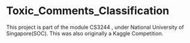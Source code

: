 # Toxic_Comments_Classification 

This project is part of the module CS3244 , under National University of Singapore(SOC).
This was also originally a Kaggle Competition.

